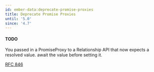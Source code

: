 ```yaml
---
id: ember-data:deprecate-promise-proxies
title: Deprecate Promise Proxies
until: '5.0'
since: '4.7'
---
```


#### TODO

You passed in a PromiseProxy to a Relationship API that now expects a resolved value. await the value before setting it.

[RFC 846](https://rfcs.emberjs.com/id/0846-ember-data-deprecate-proxies)
